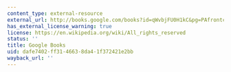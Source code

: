 ```yaml
---
content_type: external-resource
external_url: http://books.google.com/books?id=qWvbjFU0H1kC&pg=PAfrontcover
has_external_license_warning: true
license: https://en.wikipedia.org/wiki/All_rights_reserved
status: ''
title: Google Books
uid: dafe7402-ff31-4663-8da4-1f372421e2bb
wayback_url: ''
---
```

